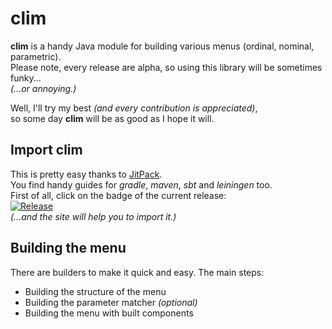 # clim

**clim** is a handy Java module for building various menus (ordinal, nominal, parametric).  
Please note, every release are alpha, so using this library will be sometimes funky...  
*(...or annoying.)*  

Well, I'll try my best *(and every contribution is appreciated)*,  
so some day **clim** will be as good  as I hope it will.  
  
  
## Import clim

This is pretty easy thanks to [JitPack](https://jitpack.io/).  
You find handy guides for *gradle*, *maven*, *sbt* and *leiningen* too.  
First of all, click on the badge of the current release:  
[![Release](https://jitpack.io/v/hu.zza/clim.svg)](https://jitpack.io/#hu.zza/clim)  
*(...and the site will help you to import it.)*  


## Building the menu

There are builders to make it quick and easy. The main steps:  

- Building the structure of the menu
- Building the parameter matcher *(optional)*
- Building the menu with built components
